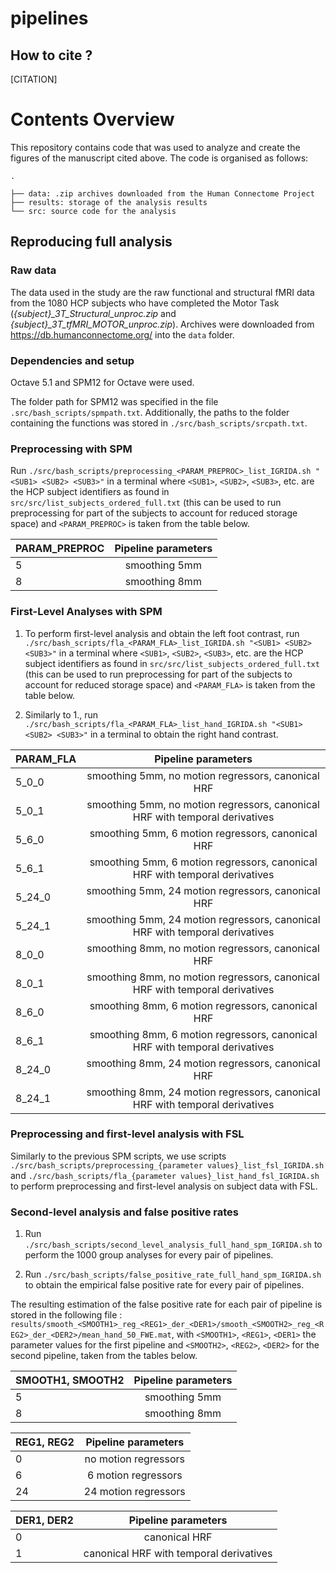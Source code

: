 # pipelines



## How to cite ?

[CITATION]

# Contents Overview
This repository contains code that was used to analyze and create the figures of the manuscript cited above. The code is organised as follows:

```
.

├── data: .zip archives downloaded from the Human Connectome Project
├── results: storage of the analysis results
└── src: source code for the analysis
```

## Reproducing full analysis

### Raw data

The data used in the study are the raw functional and structural fMRI data from the 1080 HCP subjects who have completed the Motor Task (*{subject}_3T_Structural_unproc.zip* and *{subject}_3T_tfMRI_MOTOR_unproc.zip*). Archives were downloaded from https://db.humanconnectome.org/ into the `data` folder.

### Dependencies and setup

Octave 5.1 and SPM12 for Octave were used.

The folder path for SPM12 was specified in the file `.src/bash_scripts/spmpath.txt`. Additionally, the paths to the folder containing the functions was stored in `./src/bash_scripts/srcpath.txt`.

### Preprocessing with SPM

Run  `./src/bash_scripts/preprocessing_<PARAM_PREPROC>_list_IGRIDA.sh "<SUB1> <SUB2> <SUB3>"` in a terminal where `<SUB1>`, `<SUB2>`, `<SUB3>`, etc. are the HCP subject identifiers as found in `src/src/list_subjects_ordered_full.txt` (this can be used to run preprocessing for part of the subjects to account for reduced storage space) and `<PARAM_PREPROC>` is taken from the table below.

| PARAM_PREPROC        | Pipeline parameters           |
| ------------- |:-------------:|
| 5      | smoothing 5mm |
| 8      | smoothing 8mm |

### First-Level Analyses with SPM

1. To perform first-level analysis and obtain the left foot contrast, run `./src/bash_scripts/fla_<PARAM_FLA>_list_IGRIDA.sh "<SUB1> <SUB2> <SUB3>"` in a terminal where `<SUB1>`, `<SUB2>`, `<SUB3>`, etc. are the HCP subject identifiers as found in `src/src/list_subjects_ordered_full.txt` (this can be used to run preprocessing for part of the subjects to account for reduced storage space) and `<PARAM_FLA>` is taken from the table below.

2. Similarly to 1., run `./src/bash_scripts/fla_<PARAM_FLA>_list_hand_IGRIDA.sh "<SUB1> <SUB2> <SUB3>"` in a terminal to obtain the right hand contrast.


| PARAM_FLA        | Pipeline parameters           |
| ------------- |:-------------:|
| 5_0_0      | smoothing 5mm, no motion regressors, canonical HRF |
| 5_0_1      | smoothing 5mm, no motion regressors, canonical HRF with temporal derivatives |
| 5_6_0      | smoothing 5mm, 6 motion regressors, canonical HRF  |
| 5_6_1      | smoothing 5mm, 6 motion regressors, canonical HRF with temporal derivatives  |
| 5_24_0      | smoothing 5mm, 24 motion regressors, canonical HRF  |
| 5_24_1      | smoothing 5mm, 24 motion regressors, canonical HRF with temporal derivatives  |
| 8_0_0      | smoothing 8mm, no motion regressors, canonical HRF |
| 8_0_1      | smoothing 8mm, no motion regressors, canonical HRF with temporal derivatives |
| 8_6_0      | smoothing 8mm, 6 motion regressors, canonical HRF  |
| 8_6_1      | smoothing 8mm, 6 motion regressors, canonical HRF with temporal derivatives  |
| 8_24_0      | smoothing 8mm, 24 motion regressors, canonical HRF  |
| 8_24_1      | smoothing 8mm, 24 motion regressors, canonical HRF with temporal derivatives  |


### Preprocessing and first-level analysis with FSL

Similarly to the previous SPM scripts, we use scripts `./src/bash_scripts/preprocessing_{parameter values}_list_fsl_IGRIDA.sh` and `./src/bash_scripts/fla_{parameter values}_list_hand_fsl_IGRIDA.sh` to perform preprocessing and first-level analysis on subject data with FSL.

### Second-level analysis and false positive rates

1. Run `./src/bash_scripts/second_level_analysis_full_hand_spm_IGRIDA.sh` to perform the 1000 group analyses for every pair of pipelines.

2. Run `./src/bash_scripts/false_positive_rate_full_hand_spm_IGRIDA.sh` to obtain the empirical false positive rate for every pair of pipelines.

The resulting estimation of the false positive rate for each pair of pipeline is stored in the following file : `results/smooth_<SMOOTH1>_reg_<REG1>_der_<DER1>/smooth_<SMOOTH2>_reg_<REG2>_der_<DER2>/mean_hand_50_FWE.mat`, with `<SMOOTH1>`, `<REG1>`, `<DER1>` the parameter values for the first pipeline and `<SMOOTH2>`, `<REG2>`, ` <DER2> ` for the second pipeline, taken from the tables below.

| SMOOTH1, SMOOTH2        | Pipeline parameters           |
| ------------- |:-------------:|
| 5      | smoothing 5mm |
| 8      | smoothing 8mm |

| REG1, REG2        | Pipeline parameters           |
| ------------- |:-------------:|
| 0      | no motion regressors |
| 6      | 6 motion regressors |
| 24      | 24 motion regressors |

| DER1, DER2        | Pipeline parameters           |
| ------------- |:-------------:|
| 0      | canonical HRF |
| 1      | canonical HRF with temporal derivatives |

